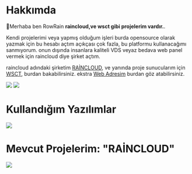 # Hakkımda
👋Merhaba ben RowRain **raincloud,ve wsct gibi projelerim vardır.**.

Kendi projelerimi veya yapmış olduğum işleri burda opensource olarak yazmak için bu hesabı açtım açıkçası çok fazla, bu platformu kullanacağımı sanmıyorum. onun dışında insanlara kaliteli VDS veyaz bedava web panel vermek için raincloud diye şirket açtım.

raincloud adındaki şirketim [RAİNCLOUD](https://discord.gg/raincloud), ve yanında proje sunucularım için [WSCT](https://discord.gg/qbXNVwcM7H), burdan bakabilirsiniz. ekstra [Web Adresim](https://rowrain.nicepage.io) burdan göz atabilirsiniz.

[![](https://skillicons.dev/icons?i=instagram)](https://www.instagram.com/rowrain.dev/)
[![](https://skillicons.dev/icons?i=discord)](https://discord.com/users/795685342329700352)

# Kullandığım Yazılımlar
![](https://skillicons.dev/icons?i=windows,ubuntu,ps,c,cs,cpp,cloudflare,wordpress,md,gcp,java,mysql,vscode,figma,gradle,maven,idea&perline=9)

# Mevcut Projelerim: "RAİNCLOUD"
![](https://cdn.discordapp.com/attachments/1212085829103648799/1251833164045746176/Renkli-SaydamCalsma-yuzeyi-4.png?ex=66a6117c&is=66a4bffc&hm=e324e5db8c109e180c450b139579e318c6569b7d9ed76786f0155e8dba4e4e39&)
<br />
